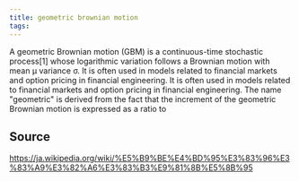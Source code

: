 ```yaml
---
title: geometric brownian motion
tags: 
---
```


A geometric Brownian motion (GBM) is a continuous-time stochastic process[1] whose logarithmic variation follows a Brownian motion with mean μ variance σ. It is often used in models related to financial markets and option pricing in financial engineering. It is often used in models related to financial markets and option pricing in financial engineering. The name "geometric" is derived from the fact that the increment of the geometric Brownian motion is expressed as a ratio to

## Source
https://ja.wikipedia.org/wiki/%E5%B9%BE%E4%BD%95%E3%83%96%E3%83%A9%E3%82%A6%E3%83%B3%E9%81%8B%E5%8B%95